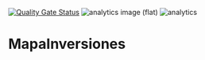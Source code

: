 [![Quality Gate Status](https://sonarcloud.io/api/project_badges/measure?project=EL-BID_MapaInversiones&metric=alert_status)](https://sonarcloud.io/summary/new_code?id=EL-BID_MapaInversiones)
![analytics image (flat)](https://raw.githubusercontent.com/vitr/google-analytics-beacon/master/static/badge-flat.gif)
![analytics](https://www.google-analytics.com/collect?v=1&cid=555&t=pageview&ec=repo&ea=open&dp=/MapaInversiones/readme&dt=&tid=UA-4677001-16)

# MapaInversiones

